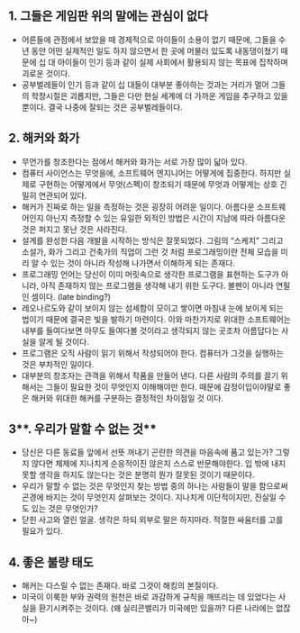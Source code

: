 ## **1. 그들은 게임판 위의 말에는 관심이 없다**

- 어른들에 관점에서 보았을 때 경제적으로 아이들이 소용이 없기 때문에, 그들을 수년 동안 어떤 실제적인 일도 하지 않으면서 한 곳에 머물러 있도록 내동댕이쳤기 때문에 십 대 아이들이 인기 등과 같이 실제 사회에서 활용되지 않는 목표에 집착하며 괴로운 것이다.
- 공부벌레들이 인기 등과 같이 십 대들이 대부분 좋아하는 것과는 거리가 멀어 그들의 학창시절은 괴롭지만, 그들은 다만 현실 세계에 더 가까운 게임을 추구하고 있을 뿐이다. 결국 나중에 잘되는 것은 공부벌레들이다.

## **2. 해커와 화가**

- 무언가를 창조한다는 점에서 해커와 화가는 서로 가장 많이 닯아 있다.
- 컴퓨터 사이언스는 무엇을에, 소프트웨어 엔지니어는 어떻게에 집중한다. 하지만 실제로 구현하는 어떻게에서 무엇(스펙)이 창조되기 때문에 무엇과 어떻게는 상호 긴밀히 연관되어 있다.
- 해커가 진짜로 하는 일을 측정하는 것은 굉장히 어려운 일이다. 아름다운 소프트웨어인지 아닌지 측정할 수 있는 유일한 외적인 방법은 시간이 지남에 따라 아름다운 것은 퍼지고 못난 것은 사라진다.
- 설계를 완성한 다음 개발을 시작하는 방식은 잘못되었다. 그림의 “스케치” 그리고 소설가, 화가 그리고 건축가의 직업이 그런 것 처럼 프로그래밍이란 전체 모습을 미리 알 수 있는 것이 아니라 작성해 나가면서 이해하게 되는 존재다.
- 프로그래밍 언어는 당신이 이미 머릿속으로 생각한 프로그램을 표현하는 도구가 아니라, 아직 존재하지 않는 프로그램을 생각해 내기 위한 도구다. 볼펜이 아니라 연필인 셈이다. (late binding?)
- 레오나르도와 같이 보이지 않는 섬세함이 모이고 쌓이면 마침내 눈에 보이게 되는 법이기 때문에 결국은 빛을 발하기 마련이다. 이와 마찬가지로 위대한 소프트웨어는 내부를 들여다보면 아무도 들여다볼 것이라고 생각되지 않는 곳조차 아름답다는 사실을 알게 될 것이다.
- 프로그램은 오직 사람이 읽기 위해서 작성되어야 한다. 컴퓨터가 그것을 실행하는 것은 부차적인 일이다.
- 대부분의 창조자는 관객을 위해서 작품을 만들어 낸다. 다른 사람의 주의를 끌기 위해서는 그들이 필요한 것이 무엇인지 이해해야만 한다. 때문에 감정이입이야말로 좋은 해커와 위대한 해커를 구분하는 결정적인 차이점일 것 이다.

## 3**. 우리가 말할 수 없는 것**

- 당신은 다른 동료들 앞에서 선뜻 꺼내기 곤란한 의견을 마음속에 품고 있는가? 그렇지 않다면 체제에 지나치게 순응적이진 않은지 스스로 반문해야한다. 입 밖에 내지 못할 생각을 하지도 않는다는 것은 분명히 뭔가 잘못된 것이기 때문이다.
- 우리가 말할 수 없는 것은 무엇인지 찾는 방법 중의 하나는 사람들이 말을 함으로써 곤경에 바지는 것이 무엇인지 살펴보는 것이다. 지나치게 이단적이지만, 진실일 수도 있는 것은 무엇인가?
- 닫힌 사고와 열린 얼굴. 생각은 하되 외부로 말은 하지마라. 적절한 싸움터를 고를 필요가 있다.

## **4. 좋은 불량 태도**

- 해커는 다스릴 수 없는 존재다. 바로 그것이 해킹의 본질이다.
- 미국이 이룩한 부와 권력의 원천은 바로 과감하게 규칙을 깨뜨리는 데 있었다는 사실을 환기시켜주는 것이다. (왜 실리콘밸리가 미국에만 있을까? 다른 나라에는 없잖아~)

